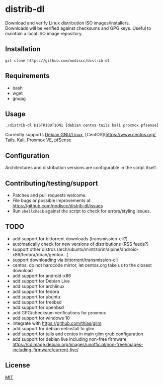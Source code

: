 # distrib-dl

Download and verify Linux distribution ISO images/installers.  
Downloads will be verified against checksums and GPG keys.
Useful to maintain a local ISO image repository.  

## Installation

`git clone https://github.com/nodiscc/distrib-dl`

## Requirements

 * bash
 * wget
 * gnupg

## Usage

`./distrib-dl DISTRIBUTION1 [debian centos tails kali proxmox pfsense]`

Currently supports [Debian GNU/Linux](https://www.debian.org/), [CentOS](https://www.centos.org/, [Tails](https://tails.boum.org/), [Kali](https://www.kali.org/), [Proxmox VE](https://pve.proxmox.com/wiki/Main_Page), [pfSense](https://www.pfsense.org/download/)


## Configuration

Architectures and distribution versions are configurable in the script itself.

## Contributing/testing/support

 * Patches and pull requests welcome.
 * File bugs or possible improvements at https://github.com/nodiscc/distrib-dl/issues
 * Run `shellcheck` against the script to check for errors/styling issues.

## TODO

* add support for bittorrent downloads (transmission-cli?)
* automatically check for new versions of distributions (RSS feeds?)
* support other distros (arch/ubuntu/mint/zorin/alpine/android-x86/fedora/dban/gentoo...)
* support downloading via bittorrent/transmission-cli
* centos: do not hardcode mirror, let centos.org take us to the closest download
* add support for android-x86
* add support for Debian Live
* add support for archlinux
* add support for fedora
* add support for ubuntu
* add support for freebsd
* add support for openbsd
* add GPG/checksum verifications for proxmox
* add support for windows 10
* Integrate with https://github.com/thias/glim
* add support for debian netinstall to glim
* add support for tails and centos in main glim grub configuration
* add support for debian live including non-free firmware https://cdimage.debian.org/images/unofficial/non-free/images-including-firmware/current-live/

## License

[MIT](https://opensource.org/licenses/MIT)